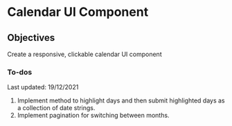 # Calendar UI Component

## Objectives
Create a responsive, clickable calendar UI component

### To-dos 
Last updated: 19/12/2021
1. Implement method to highlight days and then submit highlighted days as a collection of date strings.
2. Implement pagination for switching between months.
